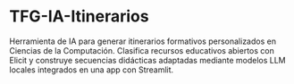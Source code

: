 # TFG-IA-Itinerarios
Herramienta de IA para generar itinerarios formativos personalizados en Ciencias de la Computación. Clasifica recursos educativos abiertos con Elicit y construye secuencias didácticas adaptadas mediante modelos LLM locales integrados en una app con Streamlit.
